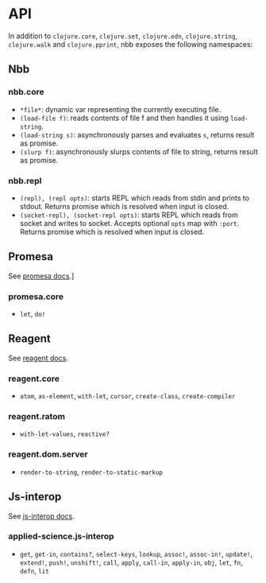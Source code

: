 # API

In addition to `clojure.core`, `clojure.set`, `clojure.edn`, `clojure.string`,
`clojure.walk` and `clojure.pprint`, nbb exposes the following namespaces:

## Nbb

### nbb.core

- `*file*`: dynamic var representing the currently executing file.
- `(load-file f)`: reads contents of file f and then handles it using `load-string`.
- `(load-string s)`: asynchronously parses and evaluates `s`, returns result as promise.
- `(slurp f)`: asynchronously slurps contents of file to string, returns result as promise.

### nbb.repl

- `(repl), (repl opts)`: starts REPL which reads from stdin and prints to
  stdout. Returns promise which is resolved when input is closed.
- `(socket-repl), (socket-repl opts)`: starts REPL which reads from socket and
  writes to socket. Accepts optional `opts` map with `:port`. Returns promise
  which is resolved when input is closed.

## Promesa

See [promesa docs](https://cljdoc.org/d/funcool/promesa/6.0.2/doc/user-guide).]

### promesa.core

- `let`, `do!`

## Reagent

See [reagent docs](http://reagent-project.github.io/docs/master/).

### reagent.core

- `atom`, `as-element`, `with-let`, `cursor`, `create-class`, `create-compiler`

### reagent.ratom

- `with-let-values`, `reactive?`

### reagent.dom.server

- `render-to-string`, `render-to-static-markup`

## Js-interop

See [js-interop docs](https://github.com/applied-science/js-interop).

### applied-science.js-interop

- `get`, `get-in`, `contains?`, `select-keys`, `lookup`, `assoc!`, `assoc-in!`,
  `update!`, `extend!`, `push!`, `unshift!`, `call`, `apply`, `call-in`,
  `apply-in`, `obj`, `let`, `fn`, `defn`, `lit`

